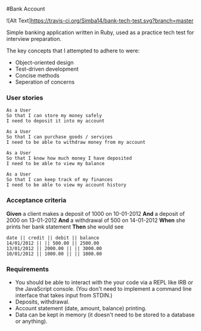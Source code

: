 #Bank Account

![Alt Text]https://travis-ci.org/Simba14/bank-tech-test.svg?branch=master

Simple banking application written in Ruby, used as a practice tech test for interview preparation.

The key concepts that I attempted to adhere to were:
* Object-oriented design
* Test-driven development
* Concise methods
* Seperation of concerns

### User stories
```
As a User
So that I can store my money safely
I need to deposit it into my account

As a User
So that I can purchase goods / services
I need to be able to withdraw money from my account

As a User
So that I know how much money I have deposited
I need to be able to view my balance

As a User
So that I can keep track of my finances
I need to be able to view my account history
```


### Acceptance criteria

**Given** a client makes a deposit of 1000 on 10-01-2012
**And** a deposit of 2000 on 13-01-2012
**And** a withdrawal of 500 on 14-01-2012
**When** she prints her bank statement
**Then** she would see

```
date || credit || debit || balance
14/01/2012 || || 500.00 || 2500.00
13/01/2012 || 2000.00 || || 3000.00
10/01/2012 || 1000.00 || || 1000.00
```

### Requirements

* You should be able to interact with the your code via a REPL like IRB or the JavaScript console.  (You don't need to implement a command line interface that takes input from STDIN.)
* Deposits, withdrawal.
* Account statement (date, amount, balance) printing.
* Data can be kept in memory (it doesn't need to be stored to a database or anything).
